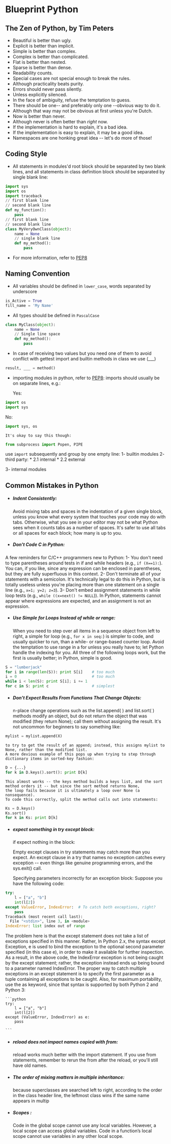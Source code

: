 Blueprint Python
================


The Zen of Python, by Tim Peters
--------------------------------

- Beautiful is better than ugly.
- Explicit is better than implicit.
- Simple is better than complex.
- Complex is better than complicated.
- Flat is better than nested.
- Sparse is better than dense.
- Readability counts.
- Special cases are not special enough to break the rules.
- Although practicality beats purity.
- Errors should never pass silently.
- Unless explicitly silenced.
- In the face of ambiguity, refuse the temptation to guess.
- There should be one-- and preferably only one --obvious way to do it.
- Although that way may not be obvious at first unless you're Dutch.
- Now is better than never.
- Although never is often better than *right* now.
- If the implementation is hard to explain, it's a bad idea.
- If the implementation is easy to explain, it may be a good idea.
- Namespaces are one honking great idea -- let's do more of those!


Coding Style
------------

* All statements in modules'd root block should be separated by two 
blank lines, and all statements in class definition block should be 
separated by single blank line:
```python
import sys
import os
import traceback
// first blank line
// second blank line
def my_function():
    pass
// first blank line
// second blank line
class MyVeryOwnClass(object):
    name = None
    // single blank line
    def my_method():
        pass
```

* For more information, refer to [PEP8](https://www.python.org/dev/peps/pep-0008/)



Naming Convention
-----------------

* All variables should be defined in `lower_case`, words separated by
underscore
```python
is_Active = True
fill_name = 'My Name'
```

* All types should be defined in `PascalCase`
```python
class MyClass(object):
    name = None
    // Single line space
    def my_method():
        pass
```

* In case of receiving two values but you need one of them
to avoid conflict with gettest import and builtin methods in class we use (___)
```python
result, ___ = method()
```

* importing modules in python, refer to [PEP8](https://www.python.org/dev/peps/pep-0008/#imports):
imports should usually be on separate lines, e.g.:

	Yes:
```python
import os
import sys
```
No:
```python
import sys, os
```
    It's okay to say this though:
```python
from subprocess import Popen, PIPE
```
use ```import``` subsequently and group by one empty line:
1- builtin modules
2- third party:
    * 2.1 internal
    * 2.2 external

3- internal modules

Common Mistakes in Python
-------------------------

* ##### Indent Consistently:

    Avoid mixing tabs and spaces in the indentation of a given single block,
    unless you know what every system that touches your code may do with tabs.
    Otherwise, what you see in your editor may not be what Python sees when it counts tabs as a number of spaces.
    It's safer to use all tabs or all spaces for each block; how many is up to you.

* ##### Don't Code C in Python:
A few reminders for C/C++ programmers new to Python:
1- You don't need to type parentheses around tests in if and while headers (e.g., ```if (X==1):```). You can, if you like, since any expression can be enclosed in parentheses, but they are fully superfluous in this context.
2- Don't terminate all of your statements with a semicolon. It's technically legal to do this in Python, but is totally useless unless you're placing more than one statement on a single line (e.g., ```x=1; y=2; z=3```).
3- Don't embed assignment statements in while loop tests (e.g., ```while ((x=next() != NULL```)). In Python, statements cannot appear where expressions are expected, and an assignment is not an expression.

* ##### Use Simple for Loops Instead of while or range:

    When you need to step over all items in a sequence object from left to right, a simple for loop (e.g., `for x in seq:`) is simpler to code,
    and usually quicker to run, than a while- or range-based counter loop.
    Avoid the temptation to use range in a for unless you really have to;
    let Python handle the indexing for you. All three of the following loops work, but the first is usually better; in Python, simple is good.
```python
S = "lumberjack"
for i in range(len(S)): print S[i]    # too much
i = 0                                 # too much
while i < len(S): print S[i]; i += 1
for c in S: print c                   # simplest
```

* ##### Don't Expect Results From Functions That Change Objects:

    n-place change operations such as the list.append( ) and list.sort( ) methods modify an object,
    but do not return the object that was modified (they return None); call them without assigning the result.
    It's not uncommon for beginners to say something like:
```python
mylist = mylist.append(X)
```

	to try to get the result of an append; instead, this assigns mylist to None, rather than the modified list.
    A more devious example of this pops up when trying to step through dictionary items in sorted-key fashion:
```python
D = {...}
for k in D.keys().sort(): print D[k]
```

    This almost works -- the keys method builds a keys list, and the sort method orders it -- but since the sort method returns None,
    the loop fails because it is ultimately a loop over None (a nonsequence).
    To code this correctly, split the method calls out into statements:
```python
Ks = D.keys()
Ks.sort()
for k in Ks: print D[k]
```

* ##### expect something in try except block:

    if expect nothing in the block:

    Empty except clauses in try statements may catch more than you expect.
    An except clause in a try that names no exception catches every exception -- even things like genuine programming errors, and the sys.exit() call.

    Specifying parameters incorrectly for an exception block:
    Suppose you have the following code:
```python
try:
    l = ["a", "b"]
    int(l[2])
except ValueError, IndexError:  # To catch both exceptions, right?
    pass
Traceback (most recent call last):
  File "<stdin>", line 3, in <module>
IndexError: list index out of range
```
The problem here is that the except statement does not take a list of exceptions specified in this manner.
    Rather, In Python 2.x, the syntax except Exception, e is used to bind the exception to the optional second parameter specified (in this case e),
    in order to make it available for further inspection.
    As a result, in the above code, the IndexError exception is not being caught by the except statement; rather, the exception instead ends up being bound to a parameter named IndexError.
The proper way to catch multiple exceptions in an except statement is to specify the first parameter as a tuple containing all exceptions to be caught. Also, for maximum portability, use the as keyword, since that syntax is supported by both Python 2 and Python 3:

    ```python
    try:
        l = ["a", "b"]
        int(l[2])
    except (ValueError, IndexError) as e:
        pass

    ```

* ##### reload does not impact names copied with from:

    reload works much better with the import statement. If you use from statements, remember to rerun the from after the reload, or you'll still have old names.

* ##### The order of mixing matters in multiple inheritance:
	because superclasses are searched left to right, according to the order in the class header line, the leftmost class wins if the same name appears in multip

* ##### Scopes :

    Code in the global scope cannot use any local variables.
    However, a local scope can access global variables.
    Code in a function’s local scope cannot use variables in any other local scope.